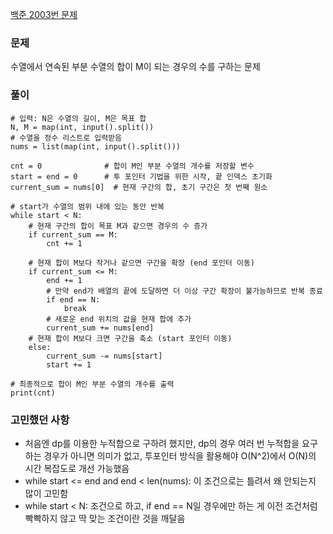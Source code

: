 [백준 2003번 문제](https://www.acmicpc.net/problem/2003)

### 문제
수열에서 연속된 부분 수열의 합이 M이 되는 경우의 수를 구하는 문제

### 풀이
```
# 입력: N은 수열의 길이, M은 목표 합
N, M = map(int, input().split())
# 수열을 정수 리스트로 입력받음
nums = list(map(int, input().split()))

cnt = 0              # 합이 M인 부분 수열의 개수를 저장할 변수
start = end = 0      # 투 포인터 기법을 위한 시작, 끝 인덱스 초기화
current_sum = nums[0]  # 현재 구간의 합, 초기 구간은 첫 번째 원소

# start가 수열의 범위 내에 있는 동안 반복
while start < N:
    # 현재 구간의 합이 목표 M과 같으면 경우의 수 증가
    if current_sum == M:
        cnt += 1

    # 현재 합이 M보다 작거나 같으면 구간을 확장 (end 포인터 이동)
    if current_sum <= M:
        end += 1
        # 만약 end가 배열의 끝에 도달하면 더 이상 구간 확장이 불가능하므로 반복 종료
        if end == N:
            break
        # 새로운 end 위치의 값을 현재 합에 추가
        current_sum += nums[end]
    # 현재 합이 M보다 크면 구간을 축소 (start 포인터 이동)
    else:
        current_sum -= nums[start]
        start += 1

# 최종적으로 합이 M인 부분 수열의 개수를 출력
print(cnt)
```

### 고민했던 사항
- 처음엔 dp를 이용한 누적합으로 구하려 했지만, dp의 경우 여러 번 누적합을 요구하는 경우가 아니면 의미가 없고, 투포인터 방식을 활용해야 O(N^2)에서 O(N)의 시간 복잡도로 개선 가능했음
- while start <= end and end < len(nums): 이 조건으로는 틀려서 왜 안되는지 많이 고민함
- while start < N: 조건으로 하고, if end == N일 경우에만 하는 게 이전 조건처럼 빡빡하지 않고 딱 맞는 조건이란 것을 깨달음
